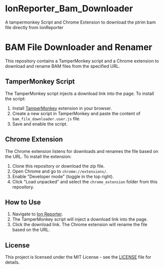 # IonReporter_Bam_Downloader
A tampermonkey Script and Chrome Extension to download the ptrim bam file directly from IonReporter

# BAM File Downloader and Renamer

This repository contains a TamperMonkey script and a Chrome extension to download and rename BAM files from the specified URL.

## TamperMonkey Script

The TamperMonkey script injects a download link into the page. To install the script:

1. Install [TamperMonkey](https://www.tampermonkey.net/) extension in your browser.
2. Create a new script in TamperMonkey and paste the content of `bam_file_downloader.user.js` file.
3. Save and enable the script.

## Chrome Extension

The Chrome extension listens for downloads and renames the file based on the URL. To install the extension:

1. Clone this repository or download the zip file.
2. Open Chrome and go to `chrome://extensions/`.
3. Enable "Developer mode" (toggle in the top right).
4. Click "Load unpacked" and select the `chrome_extension` folder from this repository.

## How to Use

1. Navigate to [Ion Reporter](https://ionreporter.thermofisher.com/ir/secure/irgv/getIRGVLightwindow.html).
2. The TamperMonkey script will inject a download link into the page.
3. Click the download link. The Chrome extension will rename the file based on the URL.

## License

This project is licensed under the MIT License - see the [LICENSE](LICENSE) file for details.

